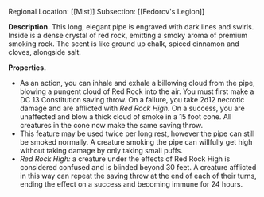 Regional Location: [[Mist]]
Subsection: [[Fedorov's Legion]]

**Description.** This long, elegant pipe is engraved with dark lines and swirls. Inside is a dense crystal of red rock, emitting a smoky aroma of premium smoking rock. The scent is like ground up chalk, spiced cinnamon and cloves, alongside salt.

**Properties.**
- As an action, you can inhale and exhale a billowing cloud from the pipe, blowing a pungent cloud of Red Rock into the air. You must first make a DC 13 Constitution saving throw. On a failure, you take 2d12 necrotic damage and are afflicted with *Red Rock High.* On a success, you are unaffected and blow a thick cloud of smoke in a 15 foot cone. All creatures in the cone now make the same saving throw.
- This feature may be used twice per long rest, however the pipe can still be smoked normally. A creature smoking the pipe can willfully get high without taking damage by only taking small puffs. 
- *Red Rock High:* a creature under the effects of Red Rock High is considered confused and is blinded beyond 30 feet. A creature afflicted in this way can repeat the saving throw at the end of each of their turns, ending the effect on a success and becoming immune for 24 hours. 